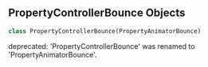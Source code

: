 ## PropertyControllerBounce Objects

```python
class PropertyControllerBounce(PropertyAnimatorBounce)
```

deprecated: 'PropertyControllerBounce' was renamed to 'PropertyAnimatorBounce'.

<a id="unreal.PropertyAnimatorTextBase"></a>